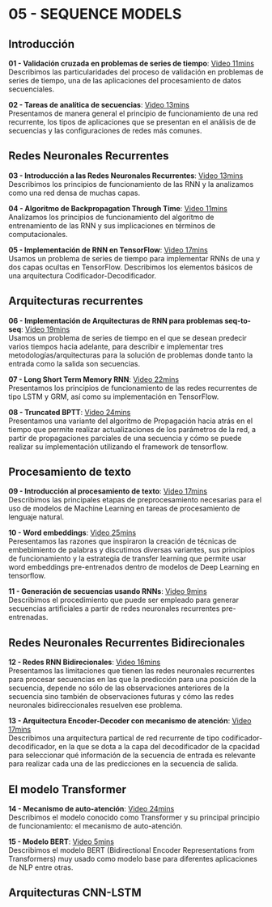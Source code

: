 # 05 - SEQUENCE MODELS

## Introducción

**01 - Validación cruzada en problemas de series de tiempo**: [Video 11mins](https://youtu.be/w8xfaSksicQ)<br/> Describimos las particularidades del proceso de validación en problemas de series de tiempo, una de las aplicaciones del procesamiento de datos secuenciales.

**02 - Tareas de analítica de secuencias**: [Video 13mins](https://youtu.be/xTxLaCqUbBk)<br/>Presentamos de manera general el principio de funcionamiento de una red recurrente, los tipos de aplicaciones que se presentan en el análisis de de secuencias y las configuraciones de redes más comunes.

## Redes Neuronales Recurrentes

**03 - Introducción a las Redes Neuronales Recurrentes**: [Video 13mins](https://youtu.be/n5ropbj3lno)<br/>  Describimos los principios de funcionamiento de las RNN y la analizamos como una red densa de muchas capas.

**04 - Algoritmo de Backpropagation Through Time**: [Video 11mins](https://youtu.be/UiUSgNIvev8)<br/>  Analizamos los principios de funcionamiento del algoritmo de entrenamiento de las RNN y sus implicaciones en términos de computacionales.

**05 - Implementación de RNN en TensorFlow**: [Video 17mins](https://youtu.be/YLeoRmmYmq4)<br/> Usamos un problema de series de tiempo para implementar RNNs de una y dos capas ocultas en TensorFlow. Describimos los elementos básicos de una arquitectura Codificador-Decodificador.

## Arquitecturas recurrentes

**06 - Implementación de Arquitecturas de RNN para problemas seq-to-seq**: [Video 19mins](https://youtu.be/jitQc7YusUA)<br/>  Usamos un problema de series de tiempo en el que se desean predecir varios tiempos hacia adelante, para describir e implementar tres metodologías/arquitecturas para la solución de problemas donde tanto la entrada como la salida son secuencias.

**07 - Long Short Term Memory RNN**: [Video 22mins](https://youtu.be/jVei1bWFXMc)<br/> Presentamos los principios de funcionamiento de las redes recurrentes de tipo LSTM y GRM, así como su implementación en TensorFlow.

**08 - Truncated BPTT**: [Video 24mins](https://youtu.be/oSVbUKl2nYQ) <br/> Presentamos una variante del algoritmo de Propagación hacia atrás en el tiempo que permite realizar actualizaciones de los parámetros de la red, a partir de propagaciones parciales de una secuencia y cómo se puede realizar su implementación utilizando el framework de tensorflow.

## Procesamiento de texto

**09 - Introducción al procesamiento de texto**: [Video 17mins](https://youtu.be/IwEPJQEX-lc) <br/> Describimos las principales etapas de preprocesamiento necesarias para el uso de modelos de Machine Learning en tareas de procesamiento de lenguaje natural.

**10 - Word embeddings**: [Video 25mins](https://youtu.be/lqXdZOq9U_0) <br/> Peresentamos las razones que inspiraron la creación de técnicas de embebimiento de palabras y discutimos diversas variantes, sus principios de funcionamiento y la estrategia de transfer learning que permite usar word embeddings pre-entrenados dentro de modelos de Deep Learning en tensorflow.

**11 - Generación de secuencias usando RNNs**: [Video 9mins](https://youtu.be/VSswvuwTz-g) <br/> Describimos el procedimiento que puede ser empleado para generar secuencias artificiales a partir de redes neuronales recurrentes pre-entrenadas.

## Redes Neuronales Recurrentes Bidirecionales

**12 - Redes RNN Bidirecionales**: [Video 16mins](https://youtu.be/GneNfVlNq8E) <br/> Presentamos las limitaciones que tienen las redes neuronales recurrentes para procesar secuencias en las que la predicción para una posición de la secuencia, depende no sólo de las observaciones anteriores de la secuencia sino también de observaciones futuras y cómo las redes neuronales bidireccionales resuelven ese problema.

**13 - Arquitectura Encoder-Decoder con mecanismo de atención**: [Video 17mins](https://youtu.be/XsgF5bFWcew) <br/> Describimos una arquitectura partical de red recurrente de tipo codificador-decodificador, en la que se dota a la capa del decodificador de la cpacidad para seleccionar qué información de la secuencia de entrada es relevante para realizar cada una de las predicciones en la secuencia de salida.

## El modelo Transformer

**14 - Mecanismo de auto-atención**: [Video 24mins](https://youtu.be/9j53wsJ9fjg) <br/> Describimos el modelo conocido como Transformer y su principal principio de funcionamiento: el mecanismo de auto-atención.

**15 - Modelo BERT**: [Video 5mins](https://youtu.be/KdIcu4PCWKU) <br/> Describimos el modelo BERT (Bidirectional Encoder Representations from Transformers) muy usado como modelo base para diferentes aplicaciones de NLP entre otras.

## Arquitecturas CNN-LSTM

